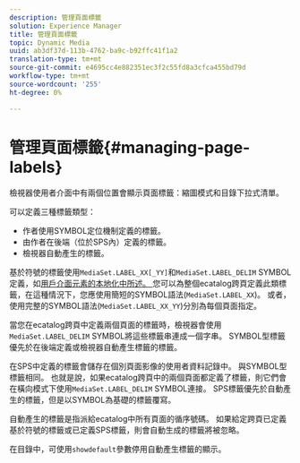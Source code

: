 ```yaml
---
description: 管理頁面標籤
solution: Experience Manager
title: 管理頁面標籤
topic: Dynamic Media
uuid: ab3df37d-113b-4762-ba9c-b92ffc41f1a2
translation-type: tm+mt
source-git-commit: e4695cc4e882351ec3f2c55fd8a3cfca455bd79d
workflow-type: tm+mt
source-wordcount: '255'
ht-degree: 0%

---
```



# 管理頁面標籤{#managing-page-labels}

檢視器使用者介面中有兩個位置會顯示頁面標籤：縮圖模式和目錄下拉式清單。

可以定義三種標籤類型：

* 作者使用SYMBOL定位機制定義的標籤。
* 由作者在後端（位於SPS內）定義的標籤。
* 檢視器自動產生的標籤。

基於符號的標籤使用`MediaSet.LABEL_XX[_YY]`和`MediaSet.LABEL_DELIM` SYMBOL定義，如[用戶介面元素的本地化中所述。 ](../../c-html5-s7-aem-asset-viewers/c-html5-20-ecatalog-viewer-about/c-html5-20-ecatalog-viewer-localization.md#concept-cbfc39344c494eb7b9f6a272cff0cc74)您可以為整個ecatalog跨頁定義此類標籤，在這種情況下，您應使用簡短的SYMBOL語法(`MediaSet.LABEL_XX`)。 或者，使用完整的SYMBOL語法(`MediaSet.LABEL_XX_YY`)分別為每個頁面指定。

當您在ecatalog跨頁中定義兩個頁面的標籤時，檢視器會使用`MediaSet.LABEL_DELIM` SYMBOL將這些標籤串連成一個字串。 SYMBOL型標籤優先於在後端定義或檢視器自動產生標籤的標籤。

在SPS中定義的標籤會儲存在個別頁面影像的使用者資料記錄中。 與SYMBOL型標籤相同。 也就是說，如果ecatalog跨頁中的兩個頁面都定義了標籤，則它們會在橫向模式下使用`MediaSet.LABEL_DELIM` SYMBOL連接。 SPS標籤優先於自動產生的標籤，但是以SYMBOL為基礎的標籤覆寫。

自動產生的標籤是指派給ecatalog中所有頁面的循序號碼。 如果給定跨頁已定義基於符號的標籤或已定義SPS標籤，則會自動生成的標籤將被忽略。

在目錄中，可使用`showdefault`參數停用自動產生標籤的顯示。
